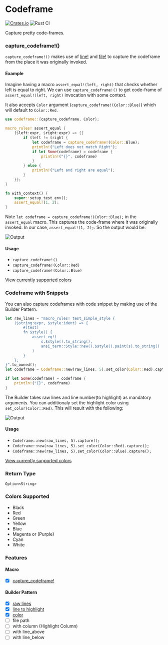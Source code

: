 # Codeframe

[![Crates.io][crates-badge]][crates-url]
![Rust CI](https://github.com/thewebdevel/codeframe/workflows/Rust%20CI/badge.svg)

[crates-badge]: https://img.shields.io/crates/v/codeframe.svg
[crates-url]: https://crates.io/crates/codeframe

Capture pretty code-frames.

### capture_codeframe!()

`capture_codeframe!()` makes use of [line!](https://doc.rust-lang.org/1.2.0/std/macro.line!.html) and [file!](https://doc.rust-lang.org/1.2.0/std/macro.file!.html) to capture the codeframe from the place it was originally invoked.

#### Example

Imagine having a macro `assert_equal!(left, right)` that checks whether left is equal to right. We can use `capture_codeframe!()` to get code-frame of `assert_equal!(left, right)` invocation with some context.

It also accepts `Color` argument (`capture_codeframe!(Color::Blue)`) which will default to `Color::Red`.

```Rust
use codeframe::{capture_codeframe, Color};

macro_rules! assert_equal {
    ($left:expr, $right:expr) => {{
        if $left != $right {
            let codeframe = capture_codeframe!(Color::Blue);
            println!("Left does not match Right");
            if let Some(codeframe) = codeframe {
                println!("{}", codeframe)
            }
        } else {
            println!("Left and right are equal");
        }
    }};
}

fn with_context() {
    super::setup_test_env();
    assert_equal!(1, 2);
}

```

Note `let codeframe = capture_codeframe!(Color::Blue);` in the `assert_equal` macro. This captures the code-frame where it was originally invoked. In our case, `assert_equal!(1, 2);`. So the output would be:

![Output](https://i.imgur.com/JwWMP7m.png)

#### Usage

- `capture_codeframe!()`
- `capture_codeframe!(Color::Red)`
- `capture_codeframe!(Color::Blue)`

[View currently supported colors](https://github.com/TheWebDevel/codeframe#colors-supported)

### Codeframe with Snippets

You can also capture codeframes with code snippet by making use of the Builder Pattern.

```Rust
let raw_lines = "macro_rules! test_simple_style {
    ($string:expr, $style:ident) => {
        #[test]
        fn $style() {
            assert_eq!(
                s.$style().to_string(),
                ansi_term::Style::new().$style().paint(s).to_string()
            )
        }
    };
}".to_owned();
let codeframe = Codeframe::new(raw_lines, 5).set_color(Color::Red).capture();

if let Some(codeframe) = codeframe {
    println!("{}", codeframe)
}
```

The Builder takes raw lines and line number(to highlight) as mandatory arguments. You can additionaly set the highlight color using `set_color(Color::Red)`. This will result with the following:

![Output](https://i.imgur.com/QORF7RQ.png)

#### Usage

- `Codeframe::new(raw_lines, 5).capture();`
- `Codeframe::new(raw_lines, 5).set_color(Color::Red).capture();`
- `Codeframe::new(raw_lines, 5).set_color(Color::Blue).capture();`

[View currently supported colors](https://github.com/TheWebDevel/codeframe#colors-supported)

### Return Type

`Option<String>`

### Colors Supported

- Black
- Red
- Green
- Yellow
- Blue
- Magenta or (Purple)
- Cyan
- White

### Features

#### Macro

- [x] [capture_codeframe!](https://github.com/TheWebDevel/codeframe#capture_codeframe)

#### Builder Pattern

- [x] [raw lines](https://github.com/TheWebDevel/codeframe#codeframe-with-snippets)
- [x] [line to highlight](https://github.com/TheWebDevel/codeframe#codeframe-with-snippets)
- [x] [color](https://github.com/TheWebDevel/codeframe#codeframe-with-snippets)
- [ ] file path
- [ ] with column (Highlight Column)
- [ ] with line_above
- [ ] with line_below
